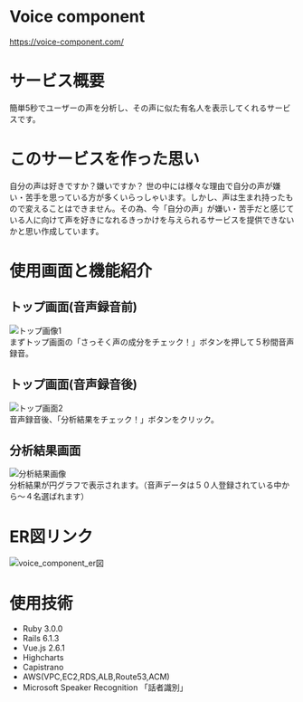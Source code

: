 # Voice component
https://voice-component.com/

# サービス概要
簡単5秒でユーザーの声を分析し、その声に似た有名人を表示してくれるサービスです。

# このサービスを作った思い
自分の声は好きですか？嫌いですか？
世の中には様々な理由で自分の声が嫌い・苦手を思っている方が多くいらっしゃいます。しかし、声は生まれ持ったもので変えることはできません。その為、今「自分の声」が嫌い・苦手だと感じている人に向けて声を好きになれるきっかけを与えられるサービスを提供できないかと思い作成しています。

# 使用画面と機能紹介

## トップ画面(音声録音前)
![トップ画像1](https://user-images.githubusercontent.com/73504807/126438847-6466a67c-7ff8-4b55-aa16-70f9e4ec18d6.png)
<br>
まずトップ画面の「さっそく声の成分をチェック！」ボタンを押して５秒間音声録音。

## トップ画面(音声録音後)
![トップ画面2](https://user-images.githubusercontent.com/73504807/126439779-43f76148-368-4ff9-8cc0-84147f9be9e6.png)
<br>
音声録音後、「分析結果をチェック！」ボタンをクリック。

## 分析結果画面
![分析結果画像](https://user-images.githubusercontent.com/73504807/126440099-cfdb212a-fa5d-4528-9f8d-6b3e9c9cba3f.png)
<br>
分析結果が円グラフで表示されます。（音声データは５０人登録されている中から〜４名選ばれます）

# ER図リンク
![voice_component_er図](https://user-images.githubusercontent.com/73504807/126449664-8a62aa5f-1716-4928-8077-3d3fe5aeb010.png)

# 使用技術
- Ruby 3.0.0
- Rails 6.1.3
- Vue.js 2.6.1
- Highcharts
- Capistrano
- AWS(VPC,EC2,RDS,ALB,Route53,ACM)
- Microsoft Speaker Recognition 「話者識別」
